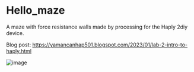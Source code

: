 # Hello_maze
A maze with force resistance walls made by processing for the Haply 2diy device.

Blog post: https://yamancanhap501.blogspot.com/2023/01/lab-2-intro-to-haply.html


 
![image](https://github.com/user-attachments/assets/a3153a77-e152-4e53-aec1-013d53ee9bed)
